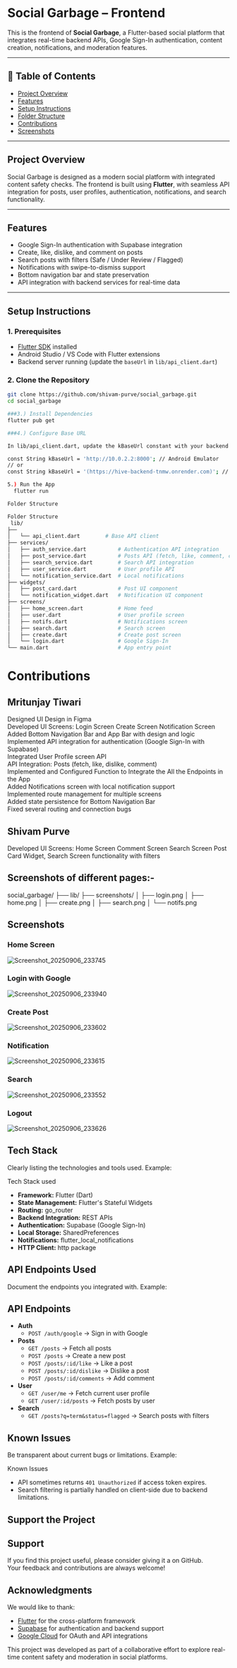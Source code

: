
# Social Garbage – Frontend

This is the frontend of **Social Garbage**, a Flutter-based social platform that integrates real-time backend APIs, Google Sign-In authentication, content creation, notifications, and moderation features.  

---

## 📖 Table of Contents
- [Project Overview](#project-overview)
- [Features](#features)
- [Setup Instructions](#setup-instructions)
- [Folder Structure](#folder-structure)
- [Contributions](#contributions)
- [Screenshots](#screenshots)

---

## Project Overview
Social Garbage is designed as a modern social platform with integrated content safety checks. The frontend is built using **Flutter**, with seamless API integration for posts, user profiles, authentication, notifications, and search functionality.  

---

## Features
- Google Sign-In authentication with Supabase integration  
- Create, like, dislike, and comment on posts  
- Search posts with filters (Safe / Under Review / Flagged)  
- Notifications with swipe-to-dismiss support  
- Bottom navigation bar and state preservation  
- API integration with backend services for real-time data  

---

## Setup Instructions

### 1. Prerequisites
- [Flutter SDK](https://docs.flutter.dev/get-started/install) installed  
- Android Studio / VS Code with Flutter extensions  
- Backend server running (update the `baseUrl` in `lib/api_client.dart`)  

### 2. Clone the Repository
```bash
git clone https://github.com/shivam-purve/social_garbage.git
cd social_garbage

###3.) Install Dependencies
flutter pub get

###4.) Configure Base URL

In lib/api_client.dart, update the kBaseUrl constant with your backend API URL:

const String kBaseUrl = 'http://10.0.2.2:8000'; // Android Emulator
// or
const String kBaseUrl = '(https://hive-backend-tnmw.onrender.com)'; // Localhost (desktop/web)

5.) Run the App
  flutter run

Folder Structure

Folder Structure
 lib/
├──
│   └── api_client.dart        # Base API client
├── services/
│   ├── auth_service.dart          # Authentication API integration
│   ├── post_service.dart          # Posts API (fetch, like, comment, create)
│   ├── search_service.dart        # Search API integration
│   ├── user_service.dart          # User profile API
│   └── notification_service.dart  # Local notifications
├── widgets/
│   ├── post_card.dart             # Post UI component
│   └── notification_widget.dart   # Notification UI component
├── screens/
│   ├── home_screen.dart           # Home feed
│   ├── user.dart                  # User profile screen
│   ├── notifs.dart                # Notifications screen
│   ├── search.dart                # Search screen
│   ├── create.dart                # Create post screen
│   └── login.dart                 # Google Sign-In
└── main.dart                      # App entry point
```
# Contributions
## Mritunjay Tiwari

Designed UI Design in Figma<br>
Developed UI Screens:
Login Screen
Create Screen
Notification Screen<br>
Added Bottom Navigation Bar and App Bar with design and logic<br>
Implemented API integration for authentication (Google Sign-In with Supabase)<br>
Integrated User Profile screen API<br>
API Integration:
Posts (fetch, like, dislike, comment)<br>
Implemented and Configured Function to Integrate the All the Endpoints in the App<br>
Added Notifications screen with local notification support<br>
Implemented route management for multiple screens<br>
Added state persistence for Bottom Navigation Bar<br>
Fixed several routing and connection bugs<br>


## Shivam Purve
Developed UI Screens:
Home Screen
Comment Screen
Search Screen
Post Card Widget,
Search Screen functionality with filters


##  Screenshots of different pages:-

social_garbage/
├── lib/
├── screenshots/
│   ├── login.png
│   ├── home.png
│   ├── create.png
│   ├── search.png
│   └── notifs.png


## Screenshots

### Home Screen
![Screenshot_20250906_233745](https://github.com/user-attachments/assets/6e695e4b-54cf-4d5b-aaa3-083925df428f)

### Login with Google
![Screenshot_20250906_233940](https://github.com/user-attachments/assets/1ab2420c-3d0b-4c62-ab9e-ad75668fa934)

### Create Post
![Screenshot_20250906_233602](https://github.com/user-attachments/assets/317ea7f1-f3d8-4508-9829-3f67edb23767)

### Notification
![Screenshot_20250906_233615](https://github.com/user-attachments/assets/76441ab8-4fa1-43c8-94dd-dc3fd4f1e041)

### Search
![Screenshot_20250906_233552](https://github.com/user-attachments/assets/5685a766-f69b-4db1-8ac0-fb10e5e51947)

### Logout
![Screenshot_20250906_233626](https://github.com/user-attachments/assets/975768a6-c0d9-4a5d-a947-d57c48815693)


## Tech Stack

Clearly listing  the technologies and tools used. Example:

Tech Stack used 
- **Framework:** Flutter (Dart)  
- **State Management:** Flutter's Stateful Widgets  
- **Routing:** go_router  
- **Backend Integration:** REST APIs  
- **Authentication:** Supabase (Google Sign-In)  
- **Local Storage:** SharedPreferences  
- **Notifications:** flutter_local_notifications  
- **HTTP Client:** http package

## API Endpoints Used

Document the endpoints you integrated with. Example:

## API Endpoints
- **Auth**
  - `POST /auth/google` → Sign in with Google
- **Posts**
  - `GET /posts` → Fetch all posts
  - `POST /posts` → Create a new post
  - `POST /posts/:id/like` → Like a post
  - `POST /posts/:id/dislike` → Dislike a post
  - `POST /posts/:id/comments` → Add comment
- **User**
  - `GET /user/me` → Fetch current user profile
  - `GET /user/:id/posts` → Fetch posts by user
- **Search**
  - `GET /posts?q=term&status=flagged` → Search posts with filters




## Known Issues

Be transparent about current bugs or limitations. Example:

  Known Issues
- API sometimes returns `401 Unauthorized` if access token expires.  
- Search filtering is partially handled on client-side due to backend limitations.

 ## Support the Project

## Support

If you find this project useful, please consider giving it a on GitHub.  
Your feedback and contributions are always welcome!


## Acknowledgments

We would like to thank:  
- [Flutter](https://flutter.dev) for the cross-platform framework  
- [Supabase](https://supabase.com) for authentication and backend support  
- [Google Cloud](https://cloud.google.com) for OAuth and API integrations  

This project was developed as part of a collaborative effort to explore real-time content safety and moderation in social platforms.


























